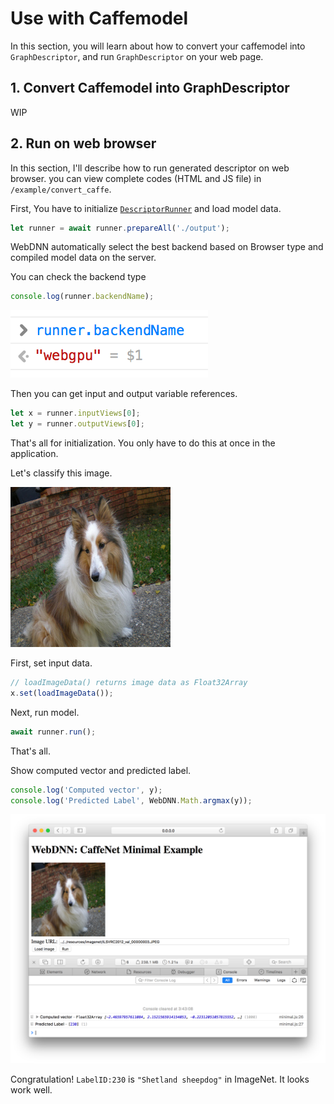# Use with Caffemodel

In this section, you will learn about how to convert your caffemodel
into `GraphDescriptor`, and run `GraphDescriptor` on your web page.

## 1. Convert Caffemodel into GraphDescriptor

WIP

## 2. Run on web browser

In this section, I'll describe how to run generated descriptor on web browser. 
you can view complete codes (HTML and JS file) in `/example/convert_caffe`.

First, You have to initialize [`DescriptorRunner`](../api_reference/descriptor_runner/interfaces/webdnn.dnndescriptorrunner.html) 
and load model data.

```js
let runner = await runner.prepareAll('./output');
```

WebDNN automatically select the best backend based on Browser type and 
compiled model data on the server.

You can check the backend type

```js
console.log(runner.backendName);
```

![backend](../_static/tutorial/check_backend.png)

Then you can get input and output variable references.

```js
let x = runner.inputViews[0];
let y = runner.outputViews[0];
```

That's all for initialization. You only have to do this at once in the application.

Let's classify this image.

![sample image](../_static/tutorial/sample_image.jpeg)

First, set input data.

```js
// loadImageData() returns image data as Float32Array
x.set(loadImageData());
```

Next, run model.

```js
await runner.run();
```

That's all.

Show computed vector and predicted label.

```js
console.log('Computed vector', y);
console.log('Predicted Label', WebDNN.Math.argmax(y));
```

![result](../_static/tutorial/result.png)

Congratulation! `LabelID:230` is `"Shetland sheepdog"` in ImageNet. It looks work well.
